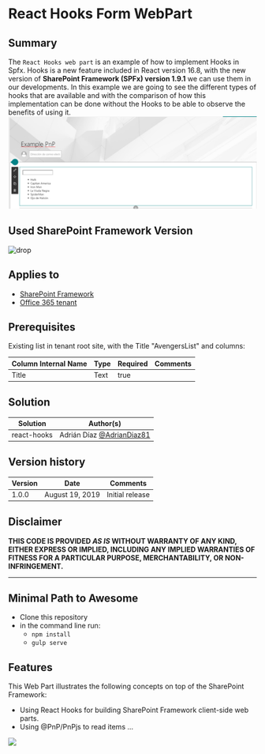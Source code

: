 # React Hooks Form WebPart

## Summary
The `React Hooks web part` is an example of how to implement Hooks in Spfx. 
Hooks is a new feature included in React version 16.8, with the new version of **SharePoint Framework (SPFx) version 1.9.1**  we can use them in our developments. In this example we are going to see the different types of hooks that are available and with the comparison of how this implementation can be done without the Hooks to be able to observe the benefits of using it.
![Brithdays Web Part](./assets/webpart.PNG)


## Used SharePoint Framework Version 
![drop](https://img.shields.io/badge/version-1.9.1-green.svg)

## Applies to

* [SharePoint Framework](https:/dev.office.com/sharepoint)
* [Office 365 tenant](https://dev.office.com/sharepoint/docs/spfx/set-up-your-development-environment)

## Prerequisites
Existing list in tenant root site, with the Title "AvengersList"  and columns:

Column Internal Name|Type|Required|Comments
--------------------|----|--------|----------
Title| Text| true


## Solution

Solution|Author(s)
--------|---------
react-hooks|Adrián Díaz [@AdrianDiaz81](https://www.twitter.com/adriandiaz81)

## Version history

Version|Date|Comments
-------|----|--------
1.0.0|August 19, 2019|Initial release


## Disclaimer
**THIS CODE IS PROVIDED *AS IS* WITHOUT WARRANTY OF ANY KIND, EITHER EXPRESS OR IMPLIED, INCLUDING ANY IMPLIED WARRANTIES OF FITNESS FOR A PARTICULAR PURPOSE, MERCHANTABILITY, OR NON-INFRINGEMENT.**

---

## Minimal Path to Awesome

- Clone this repository
- in the command line run:
  - `npm install`
  - `gulp serve`

## Features

This Web Part illustrates the following concepts on top of the SharePoint Framework:

- Using React Hooks for building SharePoint Framework client-side web parts.
- Using @PnP/PnPjs to read items ...

<img src="https://telemetry.sharepointpnp.com/sp-dev-fx-webparts/samples/react-hooks" />